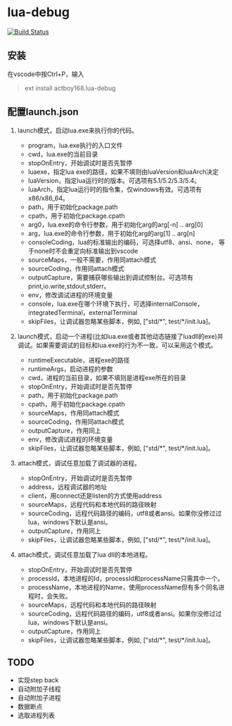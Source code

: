 # lua-debug


[![Build Status](https://github.com/actboy168/lua-debug/workflows/build/badge.svg)](https://github.com/actboy168/lua-debug/actions?workflow=build)

## 安装
在vscode中按Ctrl+P，输入
> ext install actboy168.lua-debug

## 配置launch.json

1. launch模式，启动lua.exe来执行你的代码。

    * program，lua.exe执行的入口文件 
    * cwd，lua.exe的当前目录
    * stopOnEntry，开始调试时是否先暂停
    * luaexe，指定lua exe的路径，如果不填则由luaVersion和luaArch决定
    * luaVersion，指定lua运行时的版本。可选项有5.1/5.2/5.3/5.4。
    * luaArch，指定lua运行时的指令集，仅windows有效。可选项有x86/x86_64。
    * path，用于初始化package.path
    * cpath，用于初始化package.cpath
    * arg0，lua.exe的命令行参数，用于初始化arg的arg[-n] .. arg[0]
    * arg，lua.exe的命令行参数，用于初始化arg的arg[1] .. arg[n]
    * consoleCoding，lua的标准输出的编码，可选择utf8、ansi、none， 等于none时不会重定向标准输出到vscode
    * sourceMaps，一般不需要，作用同attach模式
    * sourceCoding，作用同attach模式
    * outputCapture，需要捕获哪些输出到调试控制台。可选项有print,io.write,stdout,stderr。
    * env，修改调试进程的环境变量
    * console，lua.exe在哪个环境下执行，可选择internalConsole，integratedTerminal，externalTerminal
    * skipFiles，让调试器忽略某些脚本，例如, ["std/\*", test/\*/init.lua]。

2. launch模式，启动一个进程(比如lua.exe或者其他动态链接了luadll的exe)并调试。如果需要调试的目标和lua.exe的行为不一致，可以采用这个模式。

    * runtimeExecutable，进程exe的路径
    * runtimeArgs，启动进程的参数
    * cwd，进程的当前目录，如果不填则是进程exe所在的目录
    * stopOnEntry，开始调试时是否先暂停
    * path，用于初始化package.path
    * cpath，用于初始化package.cpath
    * sourceMaps，作用同attach模式
    * sourceCoding，作用同attach模式
    * outputCapture，作用同上
    * env，修改调试进程的环境变量
    * skipFiles，让调试器忽略某些脚本，例如, ["std/\*", test/\*/init.lua]。

3. attach模式，调试任意加载了调试器的进程。

    * stopOnEntry，开始调试时是否先暂停
    * address，远程调试器的地址
    * client，用connect还是listen的方式使用address
    * sourceMaps，远程代码和本地代码的路径映射
    * sourceCoding，远程代码路径的编码，utf8或者ansi。如果你没修过过lua，windows下默认是ansi。
    * outputCapture，作用同上
    * skipFiles，让调试器忽略某些脚本，例如, ["std/\*", test/\*/init.lua]。

4. attach模式，调试任意加载了lua dll的本地进程。

    * stopOnEntry，开始调试时是否先暂停
    * processId，本地进程的Id，processId和processName只需其中一个。
    * processName，本地进程的Name，使用processName但有多个同名进程时，会失败。
    * sourceMaps，远程代码和本地代码的路径映射
    * sourceCoding，远程代码路径的编码，utf8或者ansi。如果你没修过过lua，windows下默认是ansi。
    * outputCapture，作用同上
    * skipFiles，让调试器忽略某些脚本，例如, ["std/\*", test/\*/init.lua]。


## TODO

* 实现step back
* 自动附加子线程
* 自动附加子进程
* 数据断点
* 选取进程列表
